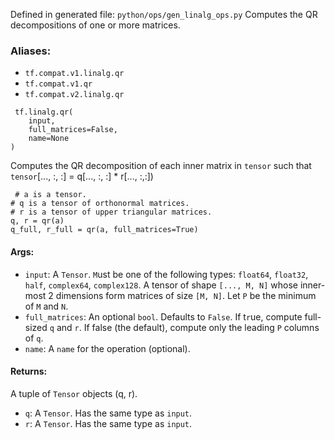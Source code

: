 Defined in generated file: `python/ops/gen_linalg_ops.py`
Computes the QR decompositions of one or more matrices.
### Aliases:
- `tf.compat.v1.linalg.qr`
- `tf.compat.v1.qr`
- `tf.compat.v2.linalg.qr`

```
 tf.linalg.qr(
    input,
    full_matrices=False,
    name=None
)
```
Computes the QR decomposition of each inner matrix in `tensor` such that `tensor`[..., :, :] = q[..., :, :] * r[..., :,:])

```
 # a is a tensor.
# q is a tensor of orthonormal matrices.
# r is a tensor of upper triangular matrices.
q, r = qr(a)
q_full, r_full = qr(a, full_matrices=True)
```
#### Args:
- `input`: A `Tensor`. `M`ust be one of the following types: `float64`, `float32`, `half`, `complex64`, `complex128`. A tensor of shape `[..., M, N]` whose inner-most 2 dimensions form matrices of size `[M, N]`. Let `P` be the minimum of `M` and `N`.
- `full_matrices`: An optional `bool`. Defaults to `False`. If t`r`ue, compute full-sized `q` and `r`. If false (the default), compute only the leading `P` columns of `q`.
- `name`: A `name` for the operation (optional).
#### Returns:
A tuple of `Tensor` objects (q, r).
- `q`: A `Tensor`. Has the same type as `input`.
- `r`: A `Tensor`. Has the same type as `input`.
